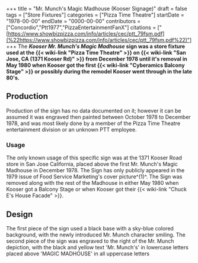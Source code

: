 +++
title = "Mr. Munch's Magic Madhouse (Kooser Signage)"
draft = false
tags = ["Store Fixtures"]
categories = ["Pizza Time Theatre"]
startDate = "1978-00-00"
endDate = "0000-00-00"
contributors = ["Concordio","Ptt1977","PizzaEntertainmentFanX"]
citations = ["[https://www.showbizpizza.com/info/articles/cec/ptt_79fsm.pdf](%22https://www.showbizpizza.com/info/articles/cec/ptt_79fsm.pdf%22)"]
+++
The ***Kooser* ***Mr. Munch's Magic Madhouse* sign was a store fixture used at the {{< wiki-link "Pizza Time Theatre" >}} on {{< wiki-link "San Jose, CA (1371 Kooser Rd)" >}} from December 1978 until it's removal in May 1980 when Kooser got the first {{< wiki-link "Cyberamics Balcony Stage" >}} or possibly during the remodel Kooser went through in the late 80's.****

## Production

Production of the sign has no data documented on it; however it can be assumed it was engraved then painted between October 1978 to December 1978, and was most likely done by a member of the Pizza Time Theatre entertainment division or an unknown PTT employee.

### Usage

The only known usage of this specific sign was at the 1371 Kooser Road store in San Jose California, placed above the first Mr. Munch's Magic Madhouse in December 1978. The Sign has only publicly appeared in the 1979 issue of Food Service Marketing's cover picture^(1)^. The Sign was removed along with the rest of the Madhouse in either May 1980 when Kooser got a Balcony Stage or when Kooser got their {{< wiki-link "Chuck E's House Facade" >}}.

## Design

The first piece of the sign used a black base with a sky-blue colored background, with the newly introduced Mr. Munch character smiling. The second piece of the sign was engraved to the right of the Mr. Munch depiction, with the black and yellow text 'Mr. Munch's' in lowercase letters placed above 'MAGIC MADHOUSE' in all uppercase letters
